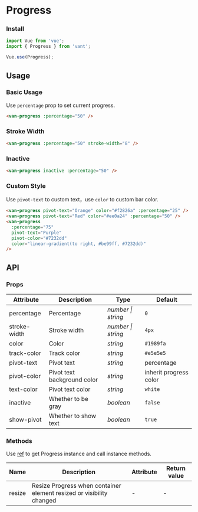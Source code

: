 # Progress

### Install

```js
import Vue from 'vue';
import { Progress } from 'vant';

Vue.use(Progress);
```

## Usage

### Basic Usage

Use `percentage` prop to set current progress.

```html
<van-progress :percentage="50" />
```

### Stroke Width

```html
<van-progress :percentage="50" stroke-width="8" />
```

### Inactive

```html
<van-progress inactive :percentage="50" />
```

### Custom Style

Use `pivot-text` to custom text，use `color` to custom bar color.

```html
<van-progress pivot-text="Orange" color="#f2826a" :percentage="25" />
<van-progress pivot-text="Red" color="#ee0a24" :percentage="50" />
<van-progress
  :percentage="75"
  pivot-text="Purple"
  pivot-color="#7232dd"
  color="linear-gradient(to right, #be99ff, #7232dd)"
/>
```

## API

### Props

| Attribute | Description | Type | Default |
| --- | --- | --- | --- |
| percentage | Percentage | _number \| string_ | `0` |
| stroke-width | Stroke width | _number \| string_ | `4px` |
| color | Color | _string_ | `#1989fa` |
| track-color | Track color | _string_ | `#e5e5e5` |
| pivot-text | Pivot text | _string_ | percentage |
| pivot-color | Pivot text background color | _string_ | inherit progress color |
| text-color | Pivot text color | _string_ | `white` |
| inactive | Whether to be gray | _boolean_ | `false` |
| show-pivot | Whether to show text | _boolean_ | `true` |

### Methods

Use [ref](https://vuejs.org/v2/api/#ref) to get Progress instance and call instance methods.

| Name | Description | Attribute | Return value |
| --- | --- | --- | --- |
| resize | Resize Progress when container element resized or visibility changed | - | - |
